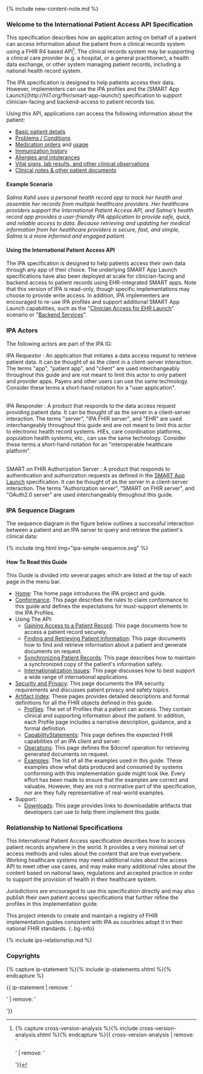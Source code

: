 
{% include new-content-note.md %}

### Welcome to the International Patient Access API Specification

This specification describes how an application acting on behalf of a patient
can access information about the patient from a clinical records system using
a <span class="bg-success" markdown="1">FHIR R4 based API[^1].</span><!-- new-content --> The clinical records system may be supporting a clinical care provider (e.g. a hospital, or a general practitioner), a health data exchange, 
or other system managing patient records, including a national health record system.

<div class="bg-success" markdown="1">
The IPA specification is designed to help patients access their data. However, implementers can use the IPA profiles and the [SMART App Launch](http://hl7.org/fhir/smart-app-launch/) specification to support clinician-facing and backend-access to patient records too.
</div><!-- new-content -->

Using this API, applications can access the following information about the patient:

* [Basic patient details](StructureDefinition-ipa-patient.html)
* [Problems / Conditions](StructureDefinition-ipa-condition.html)
* [Medication orders](StructureDefinition-ipa-medicationrequest.html) and [usage](StructureDefinition-ipa-medicationstatement.html)
* [Immunization history](StructureDefinition-ipa-immunization.html)
* [Allergies and intolerances](StructureDefinition-ipa-allergyintolerance.html)
* [Vital signs, lab results, and other clinical observations](StructureDefinition-ipa-observation.html)
* [Clinical notes & other patient documents](StructureDefinition-ipa-documentreference.html)

<div class="bg-success" markdown="1">

#### Example Scenario

*Salma Kahil uses a personal health record app to track her health and assemble her records from multiple healthcare providers. Her healthcare providers support the International Patient Access API, and Salma's health record app provides a user-friendly IPA application to provide safe, quick, and reliable access to data. Because retrieving and updating her medical information from her healthcare providers is secure, fast, and simple, Salma is a more informed and engaged patient.*
</div><!-- new-content -->

#### Using the International Patient Access API

The IPA specification is designed to help patients access their own data through any app of their choice. The underlying SMART App Launch specifications have also been deployed at scale for clinician-facing and backend access to patient records using EHR-integrated SMART apps.  <span class="bg-success" markdown="1"> Note that this version of IPA is read-only, though specific implementations may choose to provide write access. In addition, IPA implementers are encouraged to re-use IPA profiles and support additional SMART App Launch capabilities, such as the "[Clinician Access for EHR Launch](http://hl7.org/fhir/smart-app-launch/conformance.html#capability-sets)" scenario or "[Backend Services](http://hl7.org/fhir/smart-app-launch/backend-services.html)".</span><!-- new-content -->


<div class="bg-success" markdown="1">



### IPA Actors

The following actors are part of the IPA IG:

IPA Requestor
: An application that initiates a data access request to retrieve patient data. It can be thought of as the client in a client-server interaction. The terms "app", "patient app", and "client" are used interchangeably throughout this guide and are not meant to limit this actor to only patient and provider apps. Payers and other users can use the same technology. Consider these terms a short-hand notation for a "user application".
<br/><br/>

IPA Responder
: A product that responds to the data access request providing patient data. It can be thought of as the server in a client-server interaction. The terms "server", "IPA FHIR server", and "EHR" are used interchangeably throughout this guide and are not meant to limit this actor to electronic health record systems. HIEs, care coordination platforms, population health systems, etc., can use the same technology. Consider these terms a short-hand notation for an "interoperable healthcare platform".
<br/><br/>

SMART on FHIR Authorization Server
: A product that responds to authentication and authorization requests as defined in the [SMART App Launch](http://hl7.org/fhir/smart-app-launch/) specification. It can be thought of as the server in a client-server interaction. The terms "Authorization server", "SMART on FHIR server", and "OAuth2.0 server" are used interchangeably throughout this guide.

### IPA Sequence Diagram

The sequence diagram in the figure below outlines a successful interaction between a patient and an IPA server to query and retrieve the patient's clinical data:

{% include img.html img="ipa-simple-sequence.svg" %}


#### How To Read this Guide

This Guide is divided into several pages which are listed at the top of each page in the menu bar.

- [Home](index.html)\: The home page introduces the IPA project and guide.
- [Conformance](conformance.html)\: This page describes the rules to claim conformance to this guide and defines the expectations for must-support elements in the IPA Profiles.
- Using The API:
  - [Gaining Access to a Patient Record](access.html)\: This page documents how to access a patient record securely.
  - [Finding and Retrieving Patient Information](fetching.html)\: This page documents how to find and retrieve information about a patient and generate documents on request.
  - [Synchronizing Patient Records](synchronization.html)\: This page describes how to maintain a synchronized copy of the patient's information safely.
  - [Internationalization Issues](internationalization.html)\: This page discusses how to best support a wide range of international applications.
- [Security and Privacy](security.html)\: This page documents the IPA security requirements and discusses patient privacy and safety topics.
- [Artifact Index](artifacts.html)\: These pages provides detailed descriptions and formal definitions for all the FHIR objects defined in this guide.
    - [Profiles](artifacts.html#1)\: The set of Profiles that a patient can access. They contain clinical and supporting information about the patient. In addition, each Profile page includes a narrative description, guidance, and a formal definition.
    - [CapabilityStatements](artifacts.html#3)\: This page defines the expected FHIR capabilities of an IPA client and server.
    - [Operations](artifacts.html#4)\: This page defines the $docref operation for retrieving  generated documents on request. 
    - [Examples](artifacts.html#5)\: The list of all the examples used in this guide. These examples show what data produced and consumed by systems conforming with this implementation guide might look like. Every effort has been made to ensure that the examples are correct and valuable. However, they are not a normative part of the specification, nor are they fully representative of real-world examples.
- Support:
    - [Downloads](downloads.html)\: This page provides links to downloadable artifacts that developers can use to help them implement this guide.
</div><!-- new-content -->


### Relationship to National Specifications 

This International Patient Access specification describes how to access patient 
records anywhere in the world. It provides a very minimal set of access methods 
and rules about the content that are true everywhere. Working healthcare systems 
may need additional rules about the access API to meet other use cases, and may make many 
additional rules about the content based on national laws, regulations and accepted
practice in order to support the provision of health in their healthcare system. 

Jurisdictions are encouraged to use this specification directly and may also publish their own patient access specifications that further refine the profiles in this implementation guide. 

<span class="bg-success" markdown="1">This project intends to create and maintain a registry of FHIR implementation guides consistent with IPA as countries adopt it in their national FHIR standards.
{:.bg-info}


<div class="bg-success" markdown="1">
{% include ips-relationship.md %}
</div><!-- new-content -->

<div class="bg-success" markdown="1">

### Copyrights
{% capture ip-statement %}{% include ip-statements.xhtml %}{% endcapture %}

{{ ip-statement | remove: '<p>' | remove: '</p>'}}

</div><!-- new-content -->

[^1]: {% capture cross-version-analysis %}{% include cross-version-analysis.xhtml %}{% endcapture %}{{ cross-version-analysis | remove: '<p>' | remove: '</p>'}}


